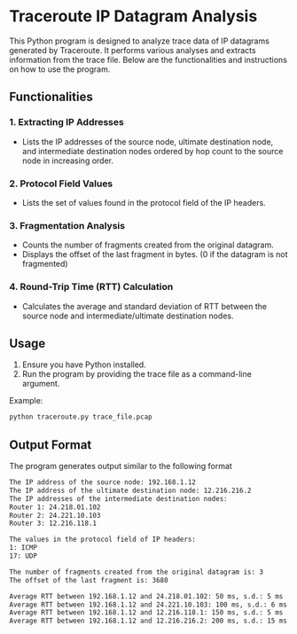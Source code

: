 # Traceroute IP Datagram Analysis

This Python program is designed to analyze trace data of IP datagrams generated by Traceroute. It performs various analyses and extracts information from the trace file. Below are the functionalities and instructions on how to use the program.

## Functionalities

### 1. Extracting IP Addresses
- Lists the IP addresses of the source node, ultimate destination node, and intermediate destination nodes ordered by hop count to the source node in increasing order.

### 2. Protocol Field Values
- Lists the set of values found in the protocol field of the IP headers.

### 3. Fragmentation Analysis
- Counts the number of fragments created from the original datagram.
- Displays the offset of the last fragment in bytes. (0 if the datagram is not fragmented)

### 4. Round-Trip Time (RTT) Calculation
- Calculates the average and standard deviation of RTT between the source node and intermediate/ultimate destination nodes.

## Usage
1. Ensure you have Python installed.
2. Run the program by providing the trace file as a command-line argument.

Example:
```bash
python traceroute.py trace_file.pcap
```

## Output Format
The program generates output similar to the following format

```bash
The IP address of the source node: 192.168.1.12
The IP address of the ultimate destination node: 12.216.216.2
The IP addresses of the intermediate destination nodes:
Router 1: 24.218.01.102
Router 2: 24.221.10.103
Router 3: 12.216.118.1

The values in the protocol field of IP headers:
1: ICMP
17: UDP

The number of fragments created from the original datagram is: 3
The offset of the last fragment is: 3680

Average RTT between 192.168.1.12 and 24.218.01.102: 50 ms, s.d.: 5 ms
Average RTT between 192.168.1.12 and 24.221.10.103: 100 ms, s.d.: 6 ms
Average RTT between 192.168.1.12 and 12.216.118.1: 150 ms, s.d.: 5 ms
Average RTT between 192.168.1.12 and 12.216.216.2: 200 ms, s.d.: 15 ms

```